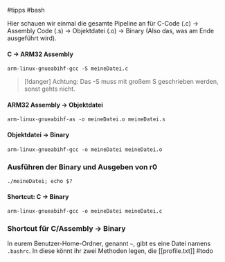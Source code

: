 #tipps #bash

Hier schauen wir einmal die gesamte Pipeline an für
C-Code (.c) -> Assembly Code (.s) -> Objektdatei (.o) -> Binary
(Also das, was am Ende ausgeführt wird).
#### C -> ARM32 Assembly
```shell
arm-linux-gnueabihf-gcc -S meineDatei.c
```
> [!danger] Achtung:
> Das -S muss mit großem S geschrieben werden, sonst gehts nicht.
#### ARM32 Assembly -> Objektdatei
```shell
arm-linux-gnueabihf-as -o meineDatei.o meineDatei.s
```
#### Objektdatei -> Binary
```shell
arm-linux-gnueabihf-gcc -o meineDatei meineDatei.o
```
### Ausführen der Binary und Ausgeben von r0
```shell
./meineDatei; echo $?
```
#### Shortcut: C -> Binary
```shell
arm-linux-gnueabihf-gcc -o meineDatei meineDatei.c
```
### Shortcut für C/Assembly -> Binary
In eurem Benutzer-Home-Ordner, genannt `~`, gibt es eine Datei namens `.bashrc`. In diese könnt ihr zwei Methoden legen, die 
[[profile.txt]]
#todo
